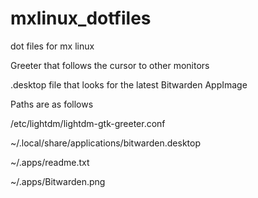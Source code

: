 # mxlinux_dotfiles
dot files for mx linux

Greeter that follows the cursor to other monitors

.desktop file that looks for the latest Bitwarden AppImage

Paths are as follows

/etc/lightdm/lightdm-gtk-greeter.conf

~/.local/share/applications/bitwarden.desktop

~/.apps/readme.txt

~/.apps/Bitwarden.png
